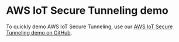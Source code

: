 # AWS IoT Secure Tunneling demo<a name="secure-tunneling-demo"></a>

To quickly demo AWS IoT Secure Tunneling, use our [AWS IoT Secure Tunneling demo on GitHub](https://github.com/aws-samples/iot-secure-tunneling-demo)\.